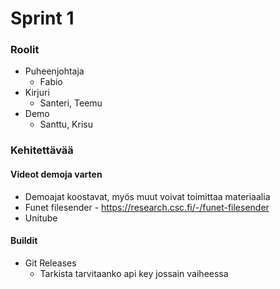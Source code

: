 # Sprint 1

### Roolit
- Puheenjohtaja
	- Fabio
- Kirjuri
	- Santeri, Teemu
- Demo
	- Santtu, Krisu

### Kehitettävää

#### Videot demoja varten
- Demoajat koostavat, myös muut voivat toimittaa materiaalia
- Funet filesender - https://research.csc.fi/-/funet-filesender
- Unitube
 
#### Buildit
- Git Releases
  - Tarkista tarvitaanko api key jossain vaiheessa
